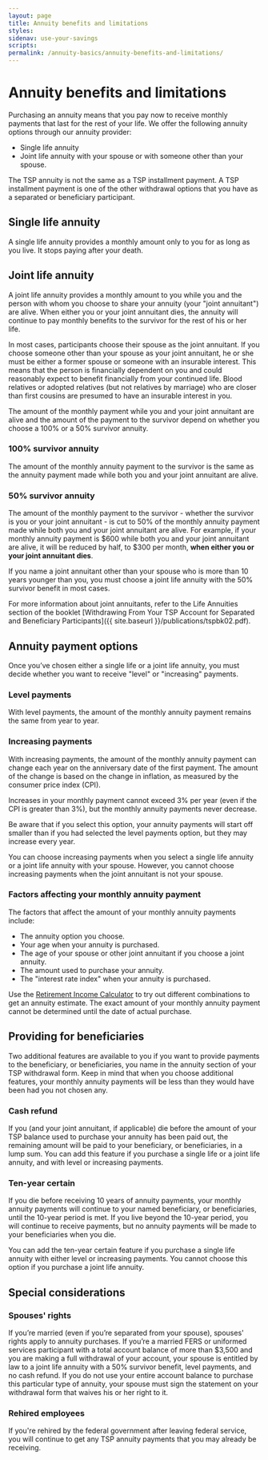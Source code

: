 ```yaml
---
layout: page
title: Annuity benefits and limitations
styles:
sidenav: use-your-savings
scripts:
permalink: /annuity-basics/annuity-benefits-and-limitations/
---
```


# Annuity benefits and limitations

Purchasing an annuity means that you pay now to receive monthly payments that last for the rest of your life. We offer the following annuity options through our annuity provider:

- Single life annuity
- Joint life annuity with your spouse or with someone other than your spouse.

<div class="usa-alert usa-alert-info">
<div class="usa-alert-body" markdown="1">
The TSP annuity is not the same as a TSP installment payment. A TSP installment payment is one of the other withdrawal options that you have as a separated or beneficiary participant.

## Single life annuity
A single life annuity provides a monthly amount only to you for as long as you live. It stops paying after your death.

## Joint life annuity
A joint life annuity provides a monthly amount to you while you and the person with whom you choose to share your annuity (your "joint annuitant") are alive. When either you or your joint annuitant dies, the annuity will continue to pay monthly benefits to the survivor for the rest of his or her life.

In most cases, participants choose their spouse as the joint annuitant. If you choose someone other than your spouse as your joint annuitant, he or she must be either a former spouse or someone with an insurable interest. This means that the person is financially dependent on you and could reasonably expect to benefit financially from your continued life. Blood relatives or adopted relatives (but not relatives by marriage) who are closer than first cousins are presumed to have an insurable interest in you.

The amount of the monthly payment while you and your joint annuitant are alive and the amount of the payment to the survivor depend on whether you choose a 100% or a 50% survivor annuity.

### 100% survivor annuity
The amount of the monthly annuity payment to the survivor is the same as the annuity payment made while both you and your joint annuitant are alive.

### 50% survivor annuity
The amount of the monthly payment to the survivor - whether the survivor is you or your joint annuitant - is cut to 50% of the monthly annuity payment made while both you and your joint annuitant are alive. For example, if your monthly annuity payment is $600 while both you and your joint annuitant are alive, it will be reduced by half, to $300 per month, **when either you or your joint annuitant dies**.

If you name a joint annuitant other than your spouse who is more than 10 years younger than you, you must choose a joint life annuity with the 50% survivor benefit in most cases.

For more information about joint annuitants, refer to the Life Annuities section of the booklet [Withdrawing From Your TSP Account for Separated and Beneficiary Participants]({{ site.baseurl }}/publications/tspbk02.pdf).

## Annuity payment options
Once you’ve chosen either a single life or a joint life annuity, you must decide whether you want to receive "level" or "increasing" payments.

### Level payments
With level payments, the amount of the monthly annuity payment remains the same from year to year.

### Increasing payments
With increasing payments, the amount of the monthly annuity payment can change each year on the anniversary date of the first payment. The amount of the change is based on the change in inflation, as measured by the consumer price index (CPI).

Increases in your monthly payment cannot exceed 3% per year (even if the CPI is greater than 3%), but the monthly annuity payments never decrease.

Be aware that if you select this option, your annuity payments will start off smaller than if you had selected the level payments option, but they may increase every year.

You can choose increasing payments when you select a single life annuity or a joint life annuity with your spouse. However, you cannot choose increasing payments when the joint annuitant is not your spouse.

### Factors affecting your monthly annuity payment

The factors that affect the amount of your monthly annuity payments include:
+ The annuity option you choose.
+ Your age when your annuity is purchased.
+ The age of your spouse or other joint annuitant if you choose a joint annuity.
+ The amount used to purchase your annuity.
+ The "interest rate index" when your annuity is purchased.

Use the [Retirement Income Calculator](#) to try out different combinations to get an annuity estimate.
The exact amount of your monthly annuity payment cannot be determined until the date of actual purchase.

## Providing for beneficiaries
Two additional features are available to you if you want to provide payments to the beneficiary, or beneficiaries, you name in the annuity section of your TSP withdrawal form. Keep in mind that when you choose additional features, your monthly annuity payments will be less than they would have been had you not chosen any.

### Cash refund
If you (and your joint annuitant, if applicable) die before the amount of your TSP balance used to purchase your annuity has been paid out, the remaining amount will be paid to your beneficiary, or beneficiaries, in a lump sum.
You can add this feature if you purchase a single life or a joint life annuity, and with level or increasing payments.

### Ten-year certain
If you die before receiving 10 years of annuity payments, your monthly annuity payments will continue to your named beneficiary, or beneficiaries, until the 10-year period is met. If you live beyond the 10-year period, you will continue to receive payments, but no annuity payments will be made to your beneficiaries when you die.

You can add the ten-year certain feature if you purchase a single life annuity with either level or increasing payments. You cannot choose this option if you purchase a joint life annuity.

## Special considerations

### Spouses' rights
If you’re married (even if you’re separated from your spouse), spouses' rights apply to annuity purchases.
If you’re a married FERS or uniformed services participant with a total account balance of more than $3,500 and you are making a full withdrawal of your account, your spouse is entitled by law to a joint life annuity with a 50% survivor benefit, level payments, and no cash refund. If you do not use your entire account balance to purchase this particular type of annuity, your spouse must sign the statement on your withdrawal form that waives his or her right to it.

### Rehired employees
If you're rehired by the federal government after leaving federal service, you will continue to get any TSP annuity payments that you may already be receiving.
